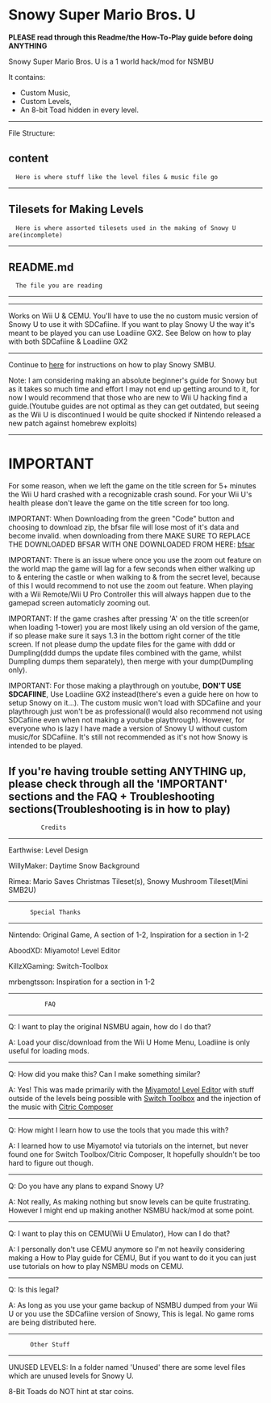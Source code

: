 # Snowy Super Mario Bros. U

**PLEASE read through this Readme/the How-To-Play guide before doing ANYTHING**


Snowy Super Mario Bros. U is a 1 world hack/mod for NSMBU

It contains:
 - Custom Music,
 - Custom Levels,
 - An 8-bit Toad hidden in every level.

------------------------------------------------------------------------------------------

File Structure:


   content
   ------------------------------------
      Here is where stuff like the level files & music file go
   -------------------------------------
   
   Tilesets for Making Levels
   -------------------------------------
      Here is where assorted tilesets used in the making of Snowy U are(incomplete)
   -------------------------------------
   
   README.md
   -------------------------------------
      The file you are reading
   -------------------------------------
--------------------------------------------------------

Works on Wii U & CEMU. You'll have to use the no custom music version of Snowy U to use it with SDCafiine. If you want to play Snowy U the way it's meant to be played you can use Loadiine GX2. See Below on how to play with both SDCafiine & Loadiine GX2

------------------------------------------------------------------

Continue to [here](howToPlay.md) for instructions on how to play Snowy SMBU.


Note: I am considering making an absolute beginner's guide for Snowy but as it takes so much time and effort I may not end up getting around to it, for now I would recommend that those who are new to Wii U hacking find a guide.(Youtube guides are not optimal as they can get outdated, but seeing as the Wii U is discontinued I would be quite shocked if Nintendo released a new patch against homebrew exploits)

--------------------------------------------------------------------

# IMPORTANT

For some reason, when we left the game on the title screen for 5+ minutes the Wii U hard crashed with a recognizable crash sound. For your Wii U's health please don't leave the game on the title screen for too long.


IMPORTANT: When Downloading from the green "Code" button and choosing to download zip, the bfsar file will lose most of it's data and become invalid. when downloading from there MAKE SURE TO REPLACE THE DOWNLOADED BFSAR WITH ONE DOWNLOADED FROM HERE: [bfsar](https://github.com/Kitty-Cats/SnowySMBU/raw/master/content/CAFE/sound/cafe_redpro_sound.bfsar)


IMPORTANT: There is an issue where once you use the zoom out feature on the world map the game will lag for a few seconds when either walking up to & entering the castle or when walking to & from the secret level, because of this I would recommend to not use the zoom out feature. When playing with a Wii Remote/Wii U Pro Controller this will always happen due to the gamepad screen automaticly zooming out.


IMPORTANT: If the game crashes after pressing 'A' on the title screen(or when loading 1-tower) you are most likely using an old version of the game, if so please make sure it says 1.3 in the bottom right corner of the title screen. If not please dump the update files for the game with ddd or Dumpling(ddd dumps the update files combined with the game, whilst Dumpling dumps them separately), then merge with your dump(Dumpling only).


IMPORTANT: For those making a playthrough on youtube, **DON'T USE SDCAFIINE**, Use Loadiine GX2 instead(there's even a guide here on how to setup Snowy on it...). The custom music won't load with SDCafiine and your playthrough just won't be as professional(I would also recommend not using SDCafiine even when not making a youtube playthrough). However, for everyone who is lazy I have made a version of Snowy U without custom music/for SDCafiine. It's still not recommended as it's not how Snowy is intended to be played.


**If you're having trouble setting ANYTHING up, please check through all the 'IMPORTANT' sections and the FAQ + Troubleshooting sections(Troubleshooting is in how to play)**
---------------------------------
             Credits
---------------------------------

Earthwise: Level Design

WillyMaker: Daytime Snow Background

Rimea: Mario Saves Christmas Tileset(s), Snowy Mushroom Tileset(Mini SMB2U)


---------------------------------
          Special Thanks
---------------------------------

Nintendo: Original Game, A section of 1-2, Inspiration for a section in 1-2

AboodXD: Miyamoto! Level Editor

KillzXGaming: Switch-Toolbox

mrbengtsson: Inspiration for a section in 1-2

---------------------------------
              FAQ
---------------------------------

Q: I want to play the original NSMBU again, how do I do that?

A: Load your disc/download from the Wii U Home Menu, Loadiine is only useful for loading mods.

----------------------------------------

Q: How did you make this? Can I make something similar?

A: Yes! This was made primarily with the [Miyamoto! Level Editor](https://github.com/aboood40091/Miyamoto) with stuff outside of the levels being possible with [Switch Toolbox](https://github.com/KillzXGaming/Switch-Toolbox) and the injection of the music with [Citric Composer](https://github.com/Gota7/Citric-Composer)

----------------------------------------

Q: How might I learn how to use the tools that you made this with?

A: I learned how to use Miyamoto! via tutorials on the internet, but never found one for Switch Toolbox/Citric Composer, It hopefully shouldn't be too hard to figure out though.

-----------------------------------------

Q: Do you have any plans to expand Snowy U?

A: Not really, As making nothing but snow levels can be quite frustrating. However I might end up making another NSMBU hack/mod at some point.

------------------------------------------

Q: I want to play this on CEMU(Wii U Emulator), How can I do that?

A: I personally don't use CEMU anymore so I'm not heavily considering making a How to Play guide for CEMU, But if you want to do it you can just use tutorials on how to play NSMBU mods on CEMU.

------------------------------------------

Q: Is this legal?

A: As long as you use your game backup of NSMBU dumped from your Wii U or you use the SDCafiine version of Snowy, This is legal. No game roms are being distributed here.

----------------------------------
          Other Stuff
----------------------------------

UNUSED LEVELS: In a folder named 'Unused' there are some level files which are unused levels for Snowy U.


8-Bit Toads do NOT hint at star coins.
